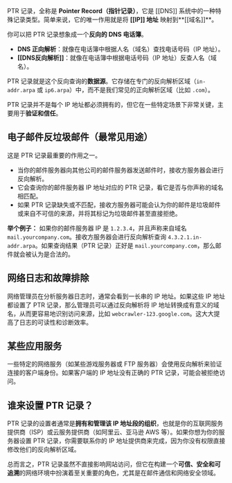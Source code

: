 PTR 记录，全称是 **Pointer Record（指针记录）**，它是 [[DNS]] 系统中的一种特殊记录类型。简单来说，它的唯一作用就是将 **[[IP]] 地址** 映射到**[[域名]]**。

你可以把 PTR 记录想象成一个**反向的 DNS 电话簿**。

- **DNS 正向解析**：就像在电话簿中根据人名（域名）查找电话号码（IP 地址）。
- **[[DNS反向解析]]**：就像在电话簿中根据电话号码（IP 地址）反查人名（域名）。

PTR 记录就是这个反向查询的**数据源**。它存储在专门的反向解析区域（`in-addr.arpa` 或 `ip6.arpa`）中，而不是我们常见的正向解析区域（比如 `.com`）。

PTR 记录并不是每个 IP 地址都必须拥有的，但它在一些特定场景下非常关键，主要用于**验证和信任**。

## 电子邮件反垃圾邮件（最常见用途）

这是 PTR 记录最重要的作用之一。

- 当你的邮件服务器向其他公司的邮件服务器发送邮件时，接收方服务器会进行反向解析。
- 它会查询你的邮件服务器 IP 地址对应的 PTR 记录，看它是否与你声称的域名相匹配。
- 如果 PTR 记录缺失或不匹配，接收方服务器可能会认为你的邮件是垃圾邮件或来自不可信的来源，并将其标记为垃圾邮件甚至直接拒绝。

**举个例子：** 如果你的邮件服务器 IP 是 `1.2.3.4`，并且声称来自域名 `mail.yourcompany.com`。接收方服务器会进行反向解析查询 `4.3.2.1.in-addr.arpa`。如果查询结果（PTR 记录）正好是 `mail.yourcompany.com`，那么邮件就会被认为是合法的。

## 网络日志和故障排除

网络管理员在分析服务器日志时，通常会看到一长串的 IP 地址。如果这些 IP 地址都设置了 PTR 记录，那么管理员可以通过反向解析将 IP 地址转换成有意义的域名，从而更容易地识别访问来源，比如 `webcrawler-123.google.com`。这大大提高了日志的可读性和诊断效率。

## 某些应用服务

一些特定的网络服务（如某些游戏服务器或 FTP 服务器）会使用反向解析来验证连接的客户端身份。如果客户端的 IP 地址没有正确的 PTR 记录，可能会被拒绝访问。

## 谁来设置 PTR 记录？

PTR 记录的设置者通常是**拥有和管理该 IP 地址段的组织**，也就是你的互联网服务提供商（ISP）或云服务提供商（如阿里云、亚马逊 AWS 等）。如果你想为你的服务器设置 PTR 记录，你需要联系你的 IP 地址提供商来完成，因为你没有权限直接修改他们的反向解析区域。

总而言之，PTR 记录虽然不直接影响网站访问，但它在构建一个**可信、安全和可追溯**的网络环境中扮演着至关重要的角色，尤其是在邮件通信和网络安全领域。
